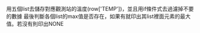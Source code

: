 用五個list去儲存對應觀測站的溫度(row['TEMP'])，並且用if條件式去過濾掉不要的數據
最後判斷各個list的max值是否存在，如果有就印出其list裡面元素的最大值。若沒有則印出NONE
